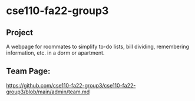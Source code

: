 # cse110-fa22-group3

## Project
A webpage for roommates to simplify to-do lists, bill dividing, remembering information, etc. in a dorm or apartment.

## Team Page:
https://github.com/cse110-fa22-group3/cse110-fa22-group3/blob/main/admin/team.md
